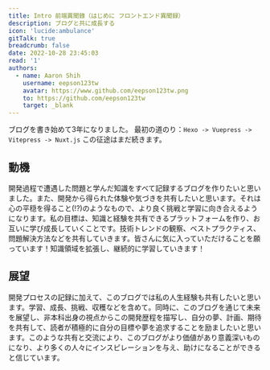 ```yaml
---
title: Intro 前端異聞錄（はじめに フロントエンド異聞録）
description: ブログと共に成長する
icon: 'lucide:ambulance'
gitTalk: true
breadcrumb: false
date: 2022-10-28 23:45:03
read: '1'
authors:
  - name: Aaron Shih
    username: eepson123tw
    avatar: https://www.github.com/eepson123tw.png
    to: https://github.com/eepson123tw
    target: _blank
---
```


ブログを書き始めて3年になりました。
最初の道のり：`Hexo -> Vuepress -> Vitepress -> Nuxt.js`
この征途はまだ続きます。
## 動機
開発過程で遭遇した問題と学んだ知識をすべて記録するブログを作りたいと思いました。また、開発から得られた体験や気づきを共有したいと思います。それは心の平穏を得ること(!?)のようなもので、より良く挑戦と学習に向き合えるようになります。私の目標は、知識と経験を共有できるプラットフォームを作り、お互いに学び成長していくことです。技術トレンドの観察、ベストプラクティス、問題解決方法などを共有していきます。皆さんに気に入っていただけることを願っています！知識領域を拡張し、継続的に学習していきます！
## 展望
開発プロセスの記録に加えて、このブログでは私の人生経験も共有したいと思います。学習、成長、挑戦、収穫などを含めて。同時に、このブログを通じて未来を展望し、非本科出身の視点からこの開発歴程を描写し、自分の夢、計画、期待を共有して、読者が積極的に自分の目標や夢を追求することを励ましたいと思います。このような共有と交流により、このブログがより価値があり意義深いものになり、より多くの人々にインスピレーションを与え、助けになることができると信じています。
